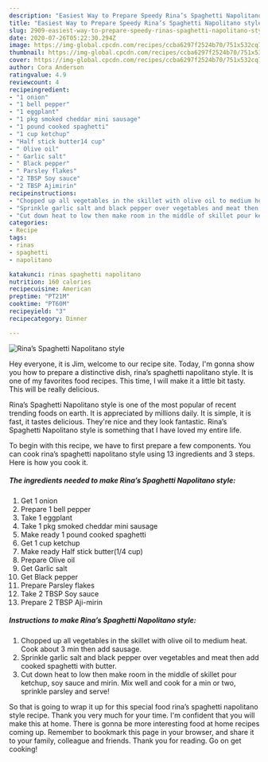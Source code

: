 ```yaml
---
description: "Easiest Way to Prepare Speedy Rina’s Spaghetti Napolitano style"
title: "Easiest Way to Prepare Speedy Rina’s Spaghetti Napolitano style"
slug: 2909-easiest-way-to-prepare-speedy-rinas-spaghetti-napolitano-style
date: 2020-07-26T05:22:30.294Z
image: https://img-global.cpcdn.com/recipes/ccba6297f2524b70/751x532cq70/rinas-spaghetti-napolitano-style-recipe-main-photo.jpg
thumbnail: https://img-global.cpcdn.com/recipes/ccba6297f2524b70/751x532cq70/rinas-spaghetti-napolitano-style-recipe-main-photo.jpg
cover: https://img-global.cpcdn.com/recipes/ccba6297f2524b70/751x532cq70/rinas-spaghetti-napolitano-style-recipe-main-photo.jpg
author: Cora Anderson
ratingvalue: 4.9
reviewcount: 4
recipeingredient:
- "1 onion"
- "1 bell pepper"
- "1 eggplant"
- "1 pkg smoked cheddar mini sausage"
- "1 pound cooked spaghetti"
- "1 cup ketchup"
- "Half stick butter14 cup"
- " Olive oil"
- " Garlic salt"
- " Black pepper"
- " Parsley flakes"
- "2 TBSP Soy sauce"
- "2 TBSP Ajimirin"
recipeinstructions:
- "Chopped up all vegetables in the skillet with olive oil to medium heat. Cook about 3 min then add sausage."
- "Sprinkle garlic salt and black pepper over vegetables and meat then add cooked spaghetti with butter."
- "Cut down heat to low then make room in the middle of skillet pour ketchup, soy sauce and mirin. Mix well and cook for a min or two, sprinkle parsley and serve!"
categories:
- Recipe
tags:
- rinas
- spaghetti
- napolitano

katakunci: rinas spaghetti napolitano 
nutrition: 160 calories
recipecuisine: American
preptime: "PT21M"
cooktime: "PT60M"
recipeyield: "3"
recipecategory: Dinner

---
```



![Rina’s Spaghetti Napolitano style](https://img-global.cpcdn.com/recipes/ccba6297f2524b70/751x532cq70/rinas-spaghetti-napolitano-style-recipe-main-photo.jpg)

Hey everyone, it is Jim, welcome to our recipe site. Today, I'm gonna show you how to prepare a distinctive dish, rina’s spaghetti napolitano style. It is one of my favorites food recipes. This time, I will make it a little bit tasty. This will be really delicious.



Rina’s Spaghetti Napolitano style is one of the most popular of recent trending foods on earth. It is appreciated by millions daily. It is simple, it is fast, it tastes delicious. They're nice and they look fantastic. Rina’s Spaghetti Napolitano style is something that I have loved my entire life.


To begin with this recipe, we have to first prepare a few components. You can cook rina’s spaghetti napolitano style using 13 ingredients and 3 steps. Here is how you cook it.

<!--inarticleads1-->

##### The ingredients needed to make Rina’s Spaghetti Napolitano style:

1. Get 1 onion
1. Prepare 1 bell pepper
1. Take 1 eggplant
1. Take 1 pkg smoked cheddar mini sausage
1. Make ready 1 pound cooked spaghetti
1. Get 1 cup ketchup
1. Make ready Half stick butter(1/4 cup)
1. Prepare  Olive oil
1. Get  Garlic salt
1. Get  Black pepper
1. Prepare  Parsley flakes
1. Take 2 TBSP Soy sauce
1. Prepare 2 TBSP Aji-mirin




<!--inarticleads2-->

##### Instructions to make Rina’s Spaghetti Napolitano style:

1. Chopped up all vegetables in the skillet with olive oil to medium heat. Cook about 3 min then add sausage.
1. Sprinkle garlic salt and black pepper over vegetables and meat then add cooked spaghetti with butter.
1. Cut down heat to low then make room in the middle of skillet pour ketchup, soy sauce and mirin. Mix well and cook for a min or two, sprinkle parsley and serve!




So that is going to wrap it up for this special food rina’s spaghetti napolitano style recipe. Thank you very much for your time. I'm confident that you will make this at home. There is gonna be more interesting food at home recipes coming up. Remember to bookmark this page in your browser, and share it to your family, colleague and friends. Thank you for reading. Go on get cooking!
